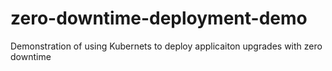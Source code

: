 # zero-downtime-deployment-demo
Demonstration of using Kubernets to deploy applicaiton upgrades with zero downtime
